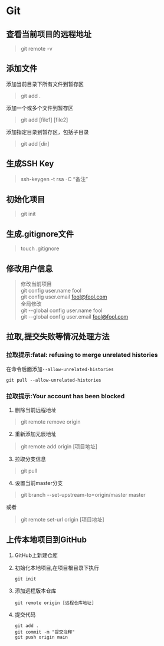 # Git

## 查看当前项目的远程地址

> git remote -v

## 添加文件

添加当前目录下所有文件到暂存区
> git add .

添加一个或多个文件到暂存区
> git add [file1] [file2]

添加指定目录到暂存区，包括子目录
> git add [dir]

## 生成SSH Key

> ssh-keygen -t rsa -C “备注”

## 初始化项目

> git init

## 生成.gitignore文件

> touch .gitignore

## 修改用户信息

> 修改当前项目   
> git config user.name fool   
> git config user.email fool@fool.com  
> 全局修改   
> git --global config user.name fool     
> git --global config user.email fool@fool.com

## 拉取,提交失败等情况处理方法

### 拉取提示:fatal: refusing to merge unrelated histories

在命令后面添加``--allow-unrelated-histories``

```shell
git pull --allow-unrelated-histories
```

### 拉取提示:Your account has been blocked

1. 删除当前远程地址

> git remote remove origin

2. 重新添加元辰地址

> git remote add origin [项目地址]

3. 拉取分支信息

> git pull

4. 设置当前master分支

> git branch --set-upstream-to=origin/master master

或者
> git remote set-url origin [项目地址]

## 上传本地项目到GitHub

1. GitHub上新建仓库

2. 初始化本地项目,在项目根目录下执行

   ```shell
   git init
   ```

3. 添加远程版本仓库

   ```shell
   git remote origin [远程仓库地址]
   ```

4. 提交代码

   ```shell
   git add .
   git commit -m "提交注释"
   git push origin main
   ```

   
